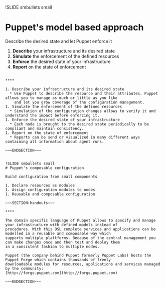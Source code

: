 !SLIDE smbullets small
# Puppet's model based approach

Describe the desired state and let Puppet enforce it

1. **Describe** your infrastructure and its desired state
1. **Simulate** the enforcement of the defined resources
1. **Enforce** the desired state of your infrastructure
1. **Report** on the state of enforcement

~~~SECTION:handouts~~~

****

1. Describe your infrastructure and its desired state
  * Use Puppet to describe the resource and their attributes. Puppet allows you to manage as much or little as you like
    and let you grow coverage of the configuration management.
1. Simulate the enforcement of the defined resources
  * Simulation of the configuration changes allows to verify it and understand the impact before enforcing it.
1. Enforce the desired state of your infrastructure
  * Each node is brought to the desired state periodically to be compliant and maintain consistency.
1. Report on the state of enforcement
  * Reports can be send or visualized in many different ways containing all information about agent runs.

~~~ENDSECTION~~~


!SLIDE smbullets small
# Puppet's composable configuration

Build configuration from small components

1. Declare resources as modules
1. Assign configuration modules to nodes
1. Reusable and composable configuration

~~~SECTION:handouts~~~

****

The domain specific language of Puppet allows to specify and manage your infrastructure with defined models instead of
procedures. With this DSL complete services and applications can be modelled in a reusable and composable way which 
supports multiple plattforms. Because of the central management you can make changes once and then test and deploy them
in a consistent fashion to multiple nodes.

Puppet (the company behind Puppet formerly Puppet Labs) hosts the Puppet Forge which contains thousands of freely
downloadable modules for resources, applications and services managed by the community: 
[http://forge.puppet.com](http://forge.puppet.com)

~~~ENDSECTION~~~

